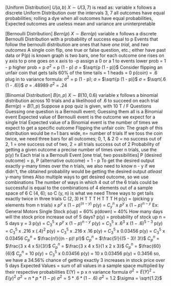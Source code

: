 [Uniform Distribution]
$U (a, b)$
$X \sim U (3, 7)$ is read as:
	variable x follows a discrete Uniform Distribution over the intervals 3, 7
		all outcomes have equal probabilities; rolling a dye
		when all outcomes have equal probabilities, Expected outcomes are useless
			mean and variance are uninterpretable

[Bernoulli Distribution]
$Bern (p)$
$X \sim Bern (p)$
	variable x follows a discrete Bernoulli Distribution with a probability of success equal to p
		Events that follow the bernoulli distribution are ones that have *one trial*, and *two outcomes*
		A single coin flip, one true or false question, etc.; either have past data or P(p) is known
		graph is two bars, one for each outcome
			one rises on y axis to p
			one goes on x axis to -p
				assign a 0 or a 1 to events
				lower prob = 1 - p
				higher prob = p
			$\sigma^2$ = p (1 - p)
			$\sigma$ = $\sqrt{p (1 - p)}$
		Consider flipping an unfair coin that gets tails 60% of the time
			tails = 1
			heads = 0
			p(coin) = .6
				plug in to variance formula: $\sigma^2$ = p (1 - p); $\sigma$ = $\sqrt{p (1 - p)}$
				$\sigma$ = $\sqrt{.6 (1 - .6)}$
				$\sigma$ = .48989
				$\sigma^2$ = .24

[Binomial Distribution]
$B (n, p)$
$X \sim B (10, 0.6)$
	variable x follows a binomial distribution across 10 trials and a likelihood of .6 to succeed on each trial
	$Bern (p) = B (1, p)$
		Suppose a pop quiz is given, with 10 T / F Questions
		Guessing one question is a Bernoulli event; Guessing them all is a Binomial event
			Expected value of Bernoulli event is the outcome we expect for a single trial
			Expected value of a Binomial event is the number of times we expect to get a specific outcome
		Flipping the unfair coin:
			The graph of this distribution would be n+1 bars wide, n= number of trials 
			If we toss the coin twice, we need three bars for all outcomes; 0, 1, & 2
				0 = no success out of 2, 1 = one success out of two, 2 = all trials success out of 2
		Probability of getting a given outcome a precise number of times over n trials, use the p(y) fx
			Each trial is a Bernoulli Event [one trial, two possibilities]
				P (desired outcome) = p,
				P (alternative outcome) = 1 - p
				To get the desired output exactly y-many times over the n trials, 
				we also need to know n - y
					if we didn't, the obtained probability would be getting the desired output *atleast* y-many times
					Also multiple ways to get desired outcome, so we use combinations
						The number of ways in which 4 out of the 6 trials could be successful is equal to the combinations of 4 elements out of a sample space of 6
						C (4, 6); so C (y, n) is what we need
						Three ways to get tails exactly twice in three trials
							C (2, 3)
									H T T
									T H T
									T T H
							p(y) = (picking y elements from n trials) x $p^y$ x $(1 - p)^(n-y)$
							p(y) = $C^{n}_y$ x $p^y$ x $(1 - p)^{n-y}$
						Ex: General Motors Single Stock
							p(up) = 60%
							p(down) = 40%
						How many days will the stock price increase out of 5 days?
							p(y) = probability of stock up
							n = 5 days
							y = 3
							p(y) = $C^{5}_3$ x $p^y$ x $(1 - p)^{n-y}$
							p(y) = $C^{5}_3$ x $.6^{3}$ x $(1 - .6)^{5-3}$
							p(y) = $C^{5}_3$ x $.216$ x $(.4)^{2}$
							p(y) = $C^{5}_3$ x $.216$ x $.16$
							p(y) = $C^{5}_3$ x $0.03456$
							p(y) = $C^{5}_3$ x $0.03456$
								$C^{n}_p$ = $\frac{n!}{(n - p)! p!}$
								$C^{n}_p$ = $\frac{5!}{(5 - 3)! 3!}$
								$C^{n}_p$ = $\frac{3 x 4 x 5}{3!}$
								$C^{n}_p$ = $\frac{3 x 4 x 5}{1 x 2 x 3}$
								$C^{n}_p$ = $\frac{60}{6}$
								$C^{n}_p$ = 10
							p(y) = $C^{5}_3$ x $0.03456$
							p(y) = $10$ x $0.03456$
							p(y) = $0.3456$
								so, we have a 34.56% chance of getting exactly 3 increases in stock price over 5 days
		Expected Values = sum of all values in a sample space multiplied by their respective probabilities
			E(Y) = p x n
				variance formula
				$\sigma^2 = E(Y)^2 - E(y)^2$
				$\sigma^2 = n * p * (1 - p)$
				$\sigma^2 = 5 * .6 * (1 - .6)$
				$\sigma^2 = 1.2$
				$\sigma = \sqrt{1.2}$
				